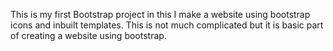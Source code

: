 This is my first Bootstrap project in this I make a website using bootstrap icons and inbuilt templates.
This is not much complicated but it is basic part of creating a website using bootstrap.

